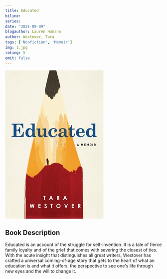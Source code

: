 ```yaml
---
title: Educated
biline:
series:
date: "2021-09-09"
blogauthor: Lauren Hamann
author: Westover, Tara
tags: ['Nonfiction', 'Memoir']
img: 1.jpg
rating: 5
omit: false
---
```


![Book Cover](1.jpg)


## Book Description

Educated is an account of the struggle for self-invention. It is a tale of fierce family loyalty and of the grief that comes with severing the closest of ties. With the acute insight that distinguishes all great writers, Westover has crafted a universal coming-of-age story that gets to the heart of what an education is and what it offers: the perspective to see one's life through new eyes and the will to change it.